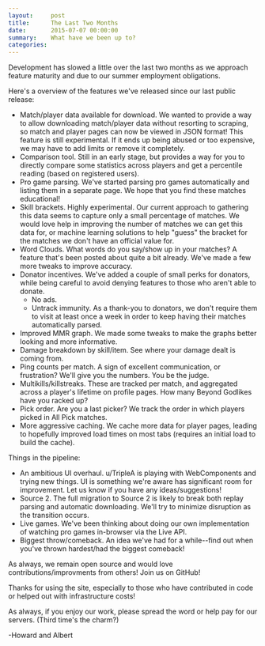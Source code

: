 ```yaml
---
layout:     post
title:      The Last Two Months
date:       2015-07-07 00:00:00
summary:    What have we been up to?
categories: 
---
```


Development has slowed a little over the last two months as we approach feature maturity and due to our summer employment obligations.

Here's a overview of the features we've released since our last public release:  
* Match/player data available for download.  We wanted to provide a way to allow downloading match/player data without resorting to scraping, so match and player pages can now be viewed in JSON format! This feature is still experimental.  If it ends up being abused or too expensive, we may have to add limits or remove it completely.  
* Comparison tool.  Still in an early stage, but provides a way for you to directly compare some statistics across players and get a percentile reading (based on registered users).  
* Pro game parsing.  We've started parsing pro games automatically and listing them in a separate page.  We hope that you find these matches educational!  
* Skill brackets.  Highly experimental.  Our current approach to gathering this data seems to capture only a small percentage of matches.  We would love help in improving the number of matches we can get this data for, or machine learning solutions to help "guess" the bracket for the matches we don't have an official value for.  
* Word Clouds.  What words do you say/show up in your matches?  A feature that's been posted about quite a bit already.  We've made a few more tweaks to improve accuracy.  
* Donator incentives.  We've added a couple of small perks for donators, while being careful to avoid denying features to those who aren't able to donate.  
  * No ads.  
  * Untrack immunity.  As a thank-you to donators, we don't require them to visit at least once a week in order to keep having their matches automatically parsed.  
* Improved MMR graph.  We made some tweaks to make the graphs better looking and more informative.  
* Damage breakdown by skill/item.  See where your damage dealt is coming from.  
* Ping counts per match.  A sign of excellent communication, or frustration?  We'll give you the numbers. You be the judge.  
* Multikills/killstreaks.  These are tracked per match, and aggregated across a player's lifetime on profile pages.  How many Beyond Godlikes have you racked up?  
* Pick order.  Are you a last picker?  We track the order in which players picked in All Pick matches.  
* More aggressive caching.  We cache more data for player pages, leading to hopefully improved load times on most tabs (requires an initial load to build the cache).  

Things in the pipeline:
* An ambitious UI overhaul.  u/TripleA is playing with WebComponents and trying new things.  UI is something we're aware has significant room for improvement. Let us know if you have any ideas/suggestions!  
* Source 2.  The full migration to Source 2 is likely to break both replay parsing and automatic downloading.  We'll try to minimize disruption as the transition occurs.  
* Live games.  We've been thinking about doing our own implementation of watching pro games in-browser via the Live API.  
* Biggest throw/comeback.  An idea we've had for a while--find out when you've thrown hardest/had the biggest comeback!  

As always, we remain open source and would love contributions/improvments from others! Join us on GitHub!

Thanks for using the site, especially to those who have contributed in code or helped out with infrastructure costs!

As always, if you enjoy our work, please spread the word or help pay for our servers. (Third time's the charm?)

-Howard and Albert
